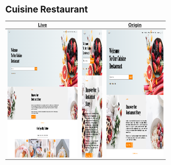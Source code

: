 [origin]: https://dribbble.com/shots/12927498-Cuisine-Restaurant-Website

# Cuisine Restaurant

|                                                                                                       [Live](https://RascalTwo.github.io/static-websites/12927498-Cuisine-Restaurant-Website)                                                                                                       |                                                                                                                                                                                                                                                                                                 |                                                                                                             [Origin](https://dribbble.com/shots/12927498-Cuisine-Restaurant-Website)                                                                                                              |
| :-------------------------------------------------------------------------------------------------------------------------------------------------------------------------------------------------------------------------------------------------------------------------------------------------: | :---------------------------------------------------------------------------------------------------------------------------------------------------------------------------------------------------------------------------------------------------------------------------------------------: | :-----------------------------------------------------------------------------------------------------------------------------------------------------------------------------------------------------------------------------------------------------------------------------------------------: |
| <a href="https://raw.githubusercontent.com/RascalTwo/static-websites/assets/assets/12927498-Cuisine-Restaurant-Website/1920x1080.webm"><img src="https://raw.githubusercontent.com/RascalTwo/static-websites/assets/assets/12927498-Cuisine-Restaurant-Website/1920x1080.png" height="400px" /></a> | <a href="https://raw.githubusercontent.com/RascalTwo/static-websites/assets/assets/12927498-Cuisine-Restaurant-Website/360x640.webm"><img src="https://raw.githubusercontent.com/RascalTwo/static-websites/assets/assets/12927498-Cuisine-Restaurant-Website/360x640.png" height="400px" /></a> | <a href="https://raw.githubusercontent.com/RascalTwo/static-websites/assets/assets/12927498-Cuisine-Restaurant-Website/1024x768.webm"><img src="https://raw.githubusercontent.com/RascalTwo/static-websites/assets/assets/12927498-Cuisine-Restaurant-Website/1024x768.png" height="400px" /></a> |
